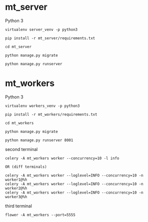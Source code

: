 # mt_server

Python 3
```
virtualenv server_venv -p python3
```
```
pip install -r mt_server/requirements.txt
```
```
cd mt_server
```
```
python manage.py migrate
```
```
python manage.py runserver
```

# mt_workers

Python 3
```
virtualenv workers_venv -p python3
```
```
pip install -r mt_workers/requirements.txt
```
```
cd mt_workers
```
```
python manage.py migrate
```
```
python manage.py runserver 8001
```

second terminal
```
celery -A mt_workers worker --concurrency=10 -l info

OR (diff terminals)

celery -A mt_workers worker --loglevel=INFO --concurrency=10 -n worker1@%h
celery -A mt_workers worker --loglevel=INFO --concurrency=10 -n worker2@%h
celery -A mt_workers worker --loglevel=INFO --concurrency=10 -n worker3@%h
```
third terminal
```
flower -A mt_workers --port=5555
```

